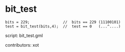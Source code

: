 bit_test
========

    bits = 229;               //  bits == 229 (11100101)
    test = bit_test(bits,4);  //  test == 0   (...^....)

script: bit_test.gml

contributors: xot
